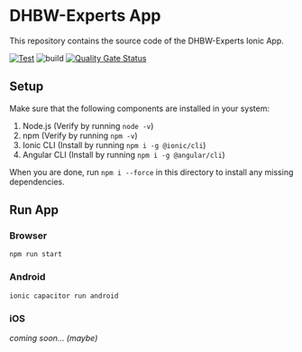 # DHBW-Experts App

This repository contains the source code of the DHBW-Experts Ionic App.

[![Test](https://github.com/DHBW-Experts/app/actions/workflows/test.yml/badge.svg?branch=main)](https://github.com/DHBW-Experts/app/actions/workflows/test.yml)
![build](https://img.shields.io/github/workflow/status/DHBW-Experts/app/Build%20and%20deploy%20container%20app%20to%20Azure%20Web%20App%20-%20DHBW-Experts)
[![Quality Gate Status](https://sonarcloud.io/api/project_badges/measure?project=DHBW-Experts_app&metric=alert_status)](https://sonarcloud.io/summary/new_code?id=DHBW-Experts_app)


## Setup

Make sure that the following components are installed in your system:
1. Node.js (Verify by running `node -v`)
2. npm (Verify by running `npm -v`)
3. Ionic CLI (Install by running `npm i -g @ionic/cli`)
4. Angular CLI (Install by running `npm i -g @angular/cli`)

When you are done, run `npm i --force` in this directory to install any missing dependencies.



## Run App

### Browser

`npm run start`

### Android

`ionic capacitor run android`

### iOS

*coming soon... (maybe)*
